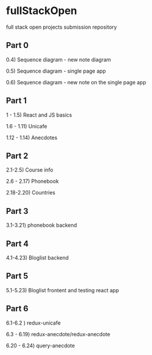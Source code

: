 # fullStackOpen

full stack open projects submission repository

## Part 0

0.4) Sequence diagram - new note diagram

0.5) Sequence diagram - single page app

0.6) Sequence diagram - new note on the single page app

## Part 1

1 - 1.5) React and JS basics

1.6 - 1.11) Unicafe

1.12 - 1.14) Anecdotes

## Part 2

2.1-2.5) Course info

2.6 - 2.17) Phonebook

2.18-2.20) Countries

## Part 3

3.1-3.21) phonebook backend

## Part 4

4.1-4.23) Bloglist backend

## Part 5

5.1-5.23) Bloglist frontent and testing react app

## Part 6

6.1-6.2 ) redux-unicafe

6.3 - 6.19) redux-anecdote/redux-anecdote

6.20 - 6.24) query-anecdote
